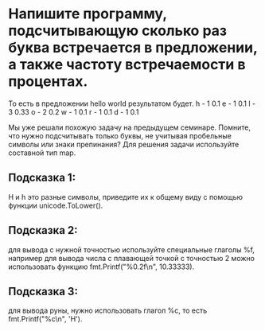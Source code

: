 # Напишите программу, подсчитывающую сколько раз буква встречается в предложении, а также частоту встречаемости в процентах.

То есть в предложении hello world результатом будет.
h - 1 0.1
e - 1 0.1
l - 3 0.33
o - 2 0.2
w - 1 0.1
r - 1 0.1
d - 1 0.1

Мы уже решали похожую задачу на предыдущем семинаре.
Помните, что нужно подсчитывать только буквы, не учитывая пробельные символы или знаки препинания?
Для решения задачи используйте составной тип map.
## Подсказка 1: 
H и h это разные символы, приведите их к общему виду с помощью функции unicode.ToLower().
## Подсказка 2: 
для вывода с нужной точностью используйте специальные глаголы %f, например для вывода числа с плавающей точкой с точностью 2 можно использовать функцию fmt.Printf("%0.2f\n", 10.33333).
## Подсказка 3: 
для вывода руны, нужно использовать глагол %c, то есть fmt.Printf("%c\n", 'Н').